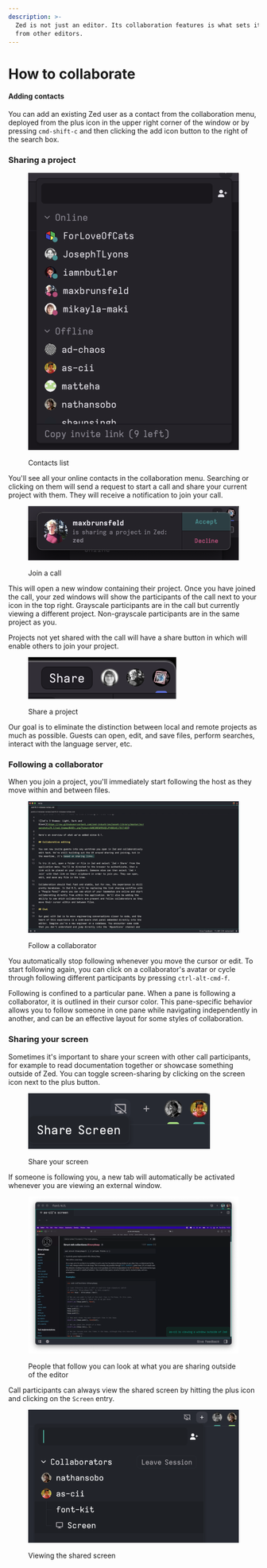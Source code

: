 ```yaml
---
description: >-
  Zed is not just an editor. Its collaboration features is what sets it apart
  from other editors.
---
```


# How to collaborate

#### Adding contacts

You can add an existing Zed user as a contact from the collaboration menu, deployed from the plus icon in the upper right corner of the window or by pressing `cmd-shift-c` and then clicking the add icon button to the right of the search box.

### Sharing a project

<figure><img src="../.gitbook/assets/contacts.png" alt=""><figcaption><p>Contacts list</p></figcaption></figure>

You'll see all your online contacts in the collaboration menu. Searching or clicking on them will send a request to start a call and share your current project with them. They will receive a notification to join your call.

<figure><img src="../.gitbook/assets/join-call.png" alt=""><figcaption><p>Join a call</p></figcaption></figure>

This will open a new window containing their project. Once you have joined the call, your zed windows will show the participants of the call next to your icon in the top right. Grayscale participants are in the call but currently viewing a different project. Non-grayscale participants are in the same project as you.

Projects not yet shared with the call will have a share button in which will enable others to join your project.

<figure><img src="../.gitbook/assets/share-project.png" alt=""><figcaption><p>Share a project</p></figcaption></figure>

Our goal is to eliminate the distinction between local and remote projects as much as possible. Guests can open, edit, and save files, perform searches, interact with the language server, etc.

### Following a collaborator

When you join a project, you'll immediately start following the host as they move within and between files.

<figure><img src="../.gitbook/assets/follow.jpg" alt=""><figcaption><p>Follow a collaborator</p></figcaption></figure>

You automatically stop following whenever you move the cursor or edit. To start following again, you can click on a collaborator's avatar or cycle through following different participants by pressing `ctrl-alt-cmd-f`.

Following is confined to a particular pane. When a pane is following a collaborator, it is outlined in their cursor color. This pane-specific behavior allows you to follow someone in one pane while navigating independently in another, and can be an effective layout for some styles of collaboration.

### Sharing your screen

Sometimes it's important to share your screen with other call participants, for example to read documentation together or showcase something outside of Zed. You can toggle screen-sharing by clicking on the screen icon next to the plus button.

<figure><img src="../.gitbook/assets/share-screen.png" alt=""><figcaption><p>Share your screen</p></figcaption></figure>

If someone is following you, a new tab will automatically be activated whenever you are viewing an external window.

<figure><img src="../.gitbook/assets/follow-shared-screen.png" alt=""><figcaption><p>People that follow you can look at what you are sharing outside of the editor</p></figcaption></figure>

Call participants can always view the shared screen by hitting the plus icon and clicking on the `Screen` entry.

<figure><img src="../.gitbook/assets/deploy-shared-screen.png" alt=""><figcaption><p>Viewing the shared screen</p></figcaption></figure>
